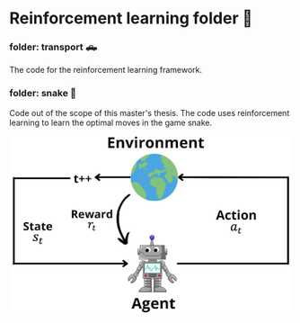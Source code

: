 # Reinforcement learning folder 🤖

### folder: transport 🛻
The code for the reinforcement learning framework. 

### folder: snake 🐍
Code out of the scope of this master's thesis. 
The code uses reinforcement learning to learn the optimal moves in the game snake. 

<p align="center">
  <img src="RL_general_visualizationV3.png" alt="image">
</p>
